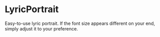 # LyricPortrait
Easy-to-use lyric portrait. If the font size appears different on your end, simply adjust it to your preference.
